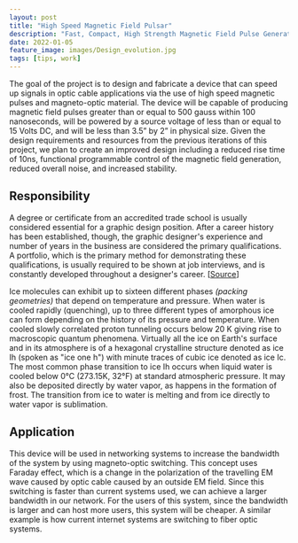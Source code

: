 ```yaml
---
layout: post
title: "High Speed Magnetic Field Pulsar"
description: "Fast, Compact, High Strength Magnetic Field Pulse Generator"
date: 2022-01-05
feature_image: images/Design_evolution.jpg
tags: [tips, work]
---
```


The goal of the project is to design and fabricate a device that can speed up signals in optic cable applications via the use of high speed magnetic pulses and magneto-optic material. The device will be capable of producing magnetic field pulses greater than or equal to 500 gauss within 100 nanoseconds, will be powered by a source voltage of less than or equal to 15 Volts DC, and will be less than 3.5” by 2” in physical size. Given the design requirements and resources from the previous iterations of this project, we plan to create an improved design including a reduced rise time of 10ns, functional programmable control of the magnetic field generation, reduced overall noise, and increased stability.

<!--more-->

## Responsibility

A degree or certificate from an accredited trade school is usually considered essential for a graphic design position. After a career history has been established, though, the graphic designer's experience and number of years in the business are considered the primary qualifications. A portfolio, which is the primary method for demonstrating these qualifications, is usually required to be shown at job interviews, and is constantly developed throughout a designer's career. [[Source](https://en.wikipedia.org/wiki/Graphic_designer)]

Ice molecules can exhibit up to sixteen different phases _(packing geometries)_ that depend on temperature and pressure. When water is cooled rapidly (quenching), up to three different types of amorphous ice can form depending on the history of its pressure and temperature. When cooled slowly correlated proton tunneling occurs below 20 K giving rise to macroscopic quantum phenomena. Virtually all the ice on Earth's surface and in its atmosphere is of a hexagonal crystalline structure denoted as ice Ih (spoken as "ice one h") with minute traces of cubic ice denoted as ice Ic. The most common phase transition to ice Ih occurs when liquid water is cooled below 0°C (273.15K, 32°F) at standard atmospheric pressure. It may also be deposited directly by water vapor, as happens in the formation of frost. The transition from ice to water is melting and from ice directly to water vapor is sublimation.

## Application

This device will be used in networking systems to increase the bandwidth of the system by using magneto-optic switching. This concept uses Faraday effect, which is a change in the polarization of the travelling EM wave caused by optic cable caused by an outside EM field. Since this switching is faster than current systems used, we can achieve a larger bandwidth in our network. For the users of this system, since the bandwidth is larger and can host more users, this system will be cheaper. A similar example is how current internet systems are switching to fiber optic systems.
